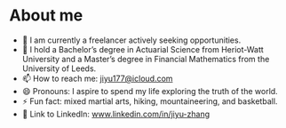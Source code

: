# About me
- 🔭 I am currently a freelancer actively seeking opportunities.
- 🌱 I hold a Bachelor’s degree in Actuarial Science from Heriot-Watt University and a Master’s degree in Financial Mathematics from the University of Leeds.
- 📫 How to reach me: jiyu177@icloud.com
- 😄 Pronouns: I aspire to spend my life exploring the truth of the world.
- ⚡ Fun fact: mixed martial arts, hiking, mountaineering, and basketball.
- 🔗 Link to LinkedIn: www.linkedin.com/in/jiyu-zhang
